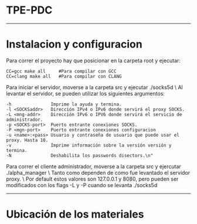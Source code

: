 # TPE-PDC

-----------------------------------------------------------------------------------
# Instalacion y configuracion

Para correr el proyecto hay que posicionar en la carpeta root y ejecutar:

```
CC=gcc make all     #Para compilar con GCC
CC=clang make all   #Para compilar con CLANG
```

Para iniciar el servidor, moverse a la carpeta src y ejecutar ./socks5d \\
Al levantar el servidor, se pueden utilizar los siguientes argumentos:

    -h               Imprime la ayuda y termina.
    -l <SOCKSaddr>   Dirección IPv4 o IPv6 donde servirá el proxy SOCKS.
    -L <mng-addr>    Dirección IPv6 o IPV6 donde servirá el servicio de administrador.
    -p <SOCKS-port>  Puerto entrante conexiones SOCKS.
    -P <mgn-port>    Puerto entrante conexiones configuracion
    -u <name>:<pass> Usuario y contraseña de usuario que puede usar el proxy. Hasta 10.
    -v               Imprime información sobre la versión versión y termina.
    -N               Deshabilita los passwords disectors.\n"

Para correr el cliente administrador, moverse a la carpeta src y ejercutar ./alpha_manager <addr> <port> \\
Tanto <addr> como <port> dependen de como fue levantado el servidor proxy. \\
Por default estos valores son 127.0.0.1 y 8080, pero pueden ser modificados con los flags -L y -P cuando se levanta ./socks5d

-----------------------------------------------------------------------------------
# Ubicación de los materiales
